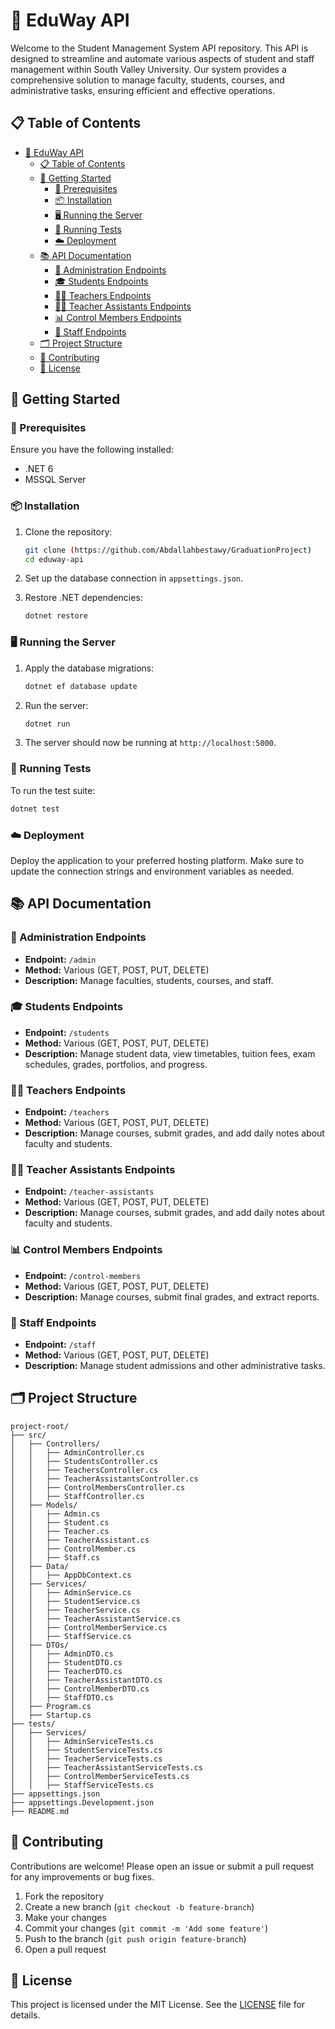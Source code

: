 # 🌟 EduWay API

Welcome to the Student Management System API repository. This API is designed to streamline and automate various aspects of student and staff management within South Valley University. Our system provides a comprehensive solution to manage faculty, students, courses, and administrative tasks, ensuring efficient and effective operations.

## 📋 Table of Contents

- [🌟 EduWay API](#-eduway-api)
  - [📋 Table of Contents](#-table-of-contents)
  - [🚀 Getting Started](#-getting-started)
    - [🔧 Prerequisites](#-prerequisites)
    - [📦 Installation](#-installation)
    - [🖥️ Running the Server](#️-running-the-server)
    - [🧪 Running Tests](#-running-tests)
    - [☁️ Deployment](#️-deployment)
  - [📚 API Documentation](#-api-documentation)
    - [👥 Administration Endpoints](#-administration-endpoints)
    - [🎓 Students Endpoints](#-students-endpoints)
    - [👩‍🏫 Teachers Endpoints](#-teachers-endpoints)
    - [👨‍🏫 Teacher Assistants Endpoints](#-teacher-assistants-endpoints)
    - [📊 Control Members Endpoints](#-control-members-endpoints)
    - [👥 Staff Endpoints](#-staff-endpoints)
  - [🗂️ Project Structure](#-project-structure)
  - [🤝 Contributing](#-contributing)
  - [📜 License](#-license)

## 🚀 Getting Started

### 🔧 Prerequisites

Ensure you have the following installed:

- .NET 6
- MSSQL Server

### 📦 Installation

1. Clone the repository:
   ```bash
   git clone (https://github.com/Abdallahbestawy/GraduationProject)
   cd eduway-api
   ```

2. Set up the database connection in `appsettings.json`.

3. Restore .NET dependencies:
   ```bash
   dotnet restore
   ```

### 🖥️ Running the Server

1. Apply the database migrations:
   ```bash
   dotnet ef database update
   ```

2. Run the server:
   ```bash
   dotnet run
   ```

3. The server should now be running at `http://localhost:5000`.

### 🧪 Running Tests

To run the test suite:

```bash
dotnet test
```

### ☁️ Deployment

Deploy the application to your preferred hosting platform. Make sure to update the connection strings and environment variables as needed.

## 📚 API Documentation

### 👥 Administration Endpoints

- **Endpoint:** `/admin`
- **Method:** Various (GET, POST, PUT, DELETE)
- **Description:** Manage faculties, students, courses, and staff.

### 🎓 Students Endpoints

- **Endpoint:** `/students`
- **Method:** Various (GET, POST, PUT, DELETE)
- **Description:** Manage student data, view timetables, tuition fees, exam schedules, grades, portfolios, and progress.

### 👩‍🏫 Teachers Endpoints

- **Endpoint:** `/teachers`
- **Method:** Various (GET, POST, PUT, DELETE)
- **Description:** Manage courses, submit grades, and add daily notes about faculty and students.

### 👨‍🏫 Teacher Assistants Endpoints

- **Endpoint:** `/teacher-assistants`
- **Method:** Various (GET, POST, PUT, DELETE)
- **Description:** Manage courses, submit grades, and add daily notes about faculty and students.

### 📊 Control Members Endpoints

- **Endpoint:** `/control-members`
- **Method:** Various (GET, POST, PUT, DELETE)
- **Description:** Manage courses, submit final grades, and extract reports.

### 👥 Staff Endpoints

- **Endpoint:** `/staff`
- **Method:** Various (GET, POST, PUT, DELETE)
- **Description:** Manage student admissions and other administrative tasks.

## 🗂️ Project Structure

```
project-root/
├── src/
│   ├── Controllers/
│   │   ├── AdminController.cs
│   │   ├── StudentsController.cs
│   │   ├── TeachersController.cs
│   │   ├── TeacherAssistantsController.cs
│   │   ├── ControlMembersController.cs
│   │   ├── StaffController.cs
│   ├── Models/
│   │   ├── Admin.cs
│   │   ├── Student.cs
│   │   ├── Teacher.cs
│   │   ├── TeacherAssistant.cs
│   │   ├── ControlMember.cs
│   │   ├── Staff.cs
│   ├── Data/
│   │   ├── AppDbContext.cs
│   ├── Services/
│   │   ├── AdminService.cs
│   │   ├── StudentService.cs
│   │   ├── TeacherService.cs
│   │   ├── TeacherAssistantService.cs
│   │   ├── ControlMemberService.cs
│   │   ├── StaffService.cs
│   ├── DTOs/
│   │   ├── AdminDTO.cs
│   │   ├── StudentDTO.cs
│   │   ├── TeacherDTO.cs
│   │   ├── TeacherAssistantDTO.cs
│   │   ├── ControlMemberDTO.cs
│   │   ├── StaffDTO.cs
│   ├── Program.cs
│   ├── Startup.cs
├── tests/
│   ├── Services/
│   │   ├── AdminServiceTests.cs
│   │   ├── StudentServiceTests.cs
│   │   ├── TeacherServiceTests.cs
│   │   ├── TeacherAssistantServiceTests.cs
│   │   ├── ControlMemberServiceTests.cs
│   │   ├── StaffServiceTests.cs
├── appsettings.json
├── appsettings.Development.json
├── README.md
```

## 🤝 Contributing

Contributions are welcome! Please open an issue or submit a pull request for any improvements or bug fixes.

1. Fork the repository
2. Create a new branch (`git checkout -b feature-branch`)
3. Make your changes
4. Commit your changes (`git commit -m 'Add some feature'`)
5. Push to the branch (`git push origin feature-branch`)
6. Open a pull request

## 📜 License

This project is licensed under the MIT License. See the [LICENSE](LICENSE) file for details.
